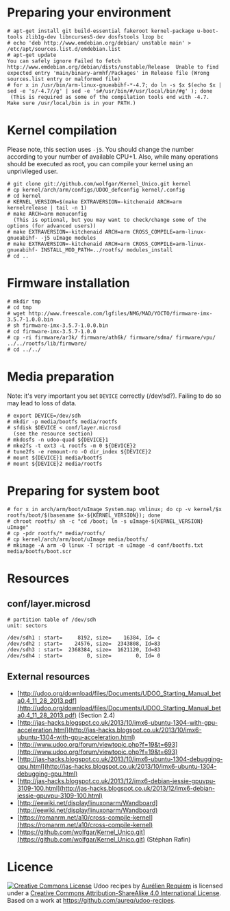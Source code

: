 # Preparing your environment #

    # apt-get install git build-essential fakeroot kernel-package u-boot-tools zlib1g-dev libncurses5-dev dosfstools lzop bc
    # echo 'deb http://www.emdebian.org/debian/ unstable main' > /etc/apt/sources.list.d/emdebian.list
    # apt-get update
    You can safely ignore Failed to fetch http://www.emdebian.org/debian/dists/unstable/Release  Unable to find expected entry 'main/binary-armhf/Packages' in Release file (Wrong sources.list entry or malformed file)
    # for x in /usr/bin/arm-linux-gnueabihf-*-4.7; do ln -s $x $(echo $x | sed -e 's/-4.7//g' | sed -e 's#/usr/bin/#/usr/local/bin/#g' ); done
     (This is required as some of the compilation tools end with -4.7. Make sure /usr/local/bin is in your PATH.)

# Kernel compilation #

Please note, this section uses `-j5`. You should change the number according to your number of available CPU+1.
Also, while many operations should be executed as root, you can compile your kernel using an unprivileged user.

    # git clone git://github.com/wolfgar/Kernel_Unico.git kernel
    # cp kernel/arch/arm/configs/UDOO_defconfig kernel/.config
    # cd kernel
    # KERNEL_VERSION=$(make EXTRAVERSION=-kitchenaid ARCH=arm kernelrelease | tail -n 1)
    # make ARCH=arm menuconfig
      (This is optional, but you may want to check/change some of the options (for advanced users))
    # make EXTRAVERSION=-kitchenaid ARCH=arm CROSS_COMPILE=arm-linux-gnueabihf- -j5 uImage modules
    # make EXTRAVERSION=-kitchenaid ARCH=arm CROSS_COMPILE=arm-linux-gnueabihf- INSTALL_MOD_PATH=../rootfs/ modules_install
    # cd ..

# Firmware installation #

    # mkdir tmp
    # cd tmp
    # wget http://www.freescale.com/lgfiles/NMG/MAD/YOCTO/firmware-imx-3.5.7-1.0.0.bin
    # sh firmware-imx-3.5.7-1.0.0.bin
    # cd firmware-imx-3.5.7-1.0.0
    # cp -ri firmware/ar3k/ firmware/ath6k/ firmware/sdma/ firmware/vpu/ ../../rootfs/lib/firmware/
    # cd ../../

# Media preparation #

Note: it's very important you set `DEVICE` correctly (/dev/sd?). Failing to do so may lead to loss of data.

    # export DEVICE=/dev/sdh
    # mkdir -p media/bootfs media/rootfs
    # sfdisk $DEVICE < conf/layer.microsd
      (see the resource section)
    # mkdosfs -n udoo-quad ${DEVICE}1
    # mke2fs -t ext3 -L rootfs -m 0 ${DEVICE}2
    # tune2fs -e remount-ro -O dir_index ${DEVICE}2
    # mount ${DEVICE}1 media/bootfs
    # mount ${DEVICE}2 media/rootfs

# Preparing for system boot #

    # for x in arch/arm/boot/uImage System.map vmlinux; do cp -v kernel/$x rootfs/boot/$(basename $x-${KERNEL_VERSION}); done
    # chroot rootfs/ sh -c "cd /boot; ln -s uImage-${KERNEL_VERSION} uImage"
    # cp -pdr rootfs/* media/rootfs/
    # cp kernel/arch/arm/boot/uImage media/bootfs/
    # mkimage -A arm -O linux -T script -n uImage -d conf/bootfs.txt media/bootfs/boot.scr

# Resources #

## conf/layer.microsd ##
	# partition table of /dev/sdh
	unit: sectors
	
	/dev/sdh1 : start=     8192, size=    16384, Id= c
	/dev/sdh2 : start=    24576, size=  2343808, Id=83
	/dev/sdh3 : start=  2368384, size=  1621120, Id=83
	/dev/sdh4 : start=        0, size=        0, Id= 0

## External resources ##

- [http://udoo.org/download/files/Documents/UDOO_Starting_Manual_beta0.4_11_28_2013.pdf](http://udoo.org/download/files/Documents/UDOO_Starting_Manual_beta0.4_11_28_2013.pdf) (Section 2.4)
- [http://jas-hacks.blogspot.co.uk/2013/10/imx6-ubuntu-1304-with-gpu-acceleration.html](http://jas-hacks.blogspot.co.uk/2013/10/imx6-ubuntu-1304-with-gpu-acceleration.html)
- [http://www.udoo.org/forum/viewtopic.php?f=19&t=693](http://www.udoo.org/forum/viewtopic.php?f=19&t=693)
- [http://jas-hacks.blogspot.co.uk/2013/10/imx6-ubuntu-1304-debugging-gpu.html](http://jas-hacks.blogspot.co.uk/2013/10/imx6-ubuntu-1304-debugging-gpu.html)
- [http://jas-hacks.blogspot.co.uk/2013/12/imx6-debian-jessie-gpuvpu-3109-100.html](http://jas-hacks.blogspot.co.uk/2013/12/imx6-debian-jessie-gpuvpu-3109-100.html)
- [http://eewiki.net/display/linuxonarm/Wandboard](http://eewiki.net/display/linuxonarm/Wandboard)
- [https://romanrm.net/a10/cross-compile-kernel](https://romanrm.net/a10/cross-compile-kernel)
- [https://github.com/wolfgar/Kernel_Unico.git](https://github.com/wolfgar/Kernel_Unico.git) (Stéphan Rafin)

# Licence #

<a rel="license" href="http://creativecommons.org/licenses/by-sa/4.0/"><img alt="Creative Commons License" style="border-width:0" src="http://i.creativecommons.org/l/by-sa/4.0/88x31.png" /></a> <span xmlns:dct="http://purl.org/dc/terms/" href="http://purl.org/dc/dcmitype/Text" property="dct:title" rel="dct:type">Udoo recipes</span> by <a xmlns:cc="http://creativecommons.org/ns#" href="http://au.linkedin.com/in/aurelienrequiem/" property="cc:attributionName" rel="cc:attributionURL">Aurélien Requiem</a> is licensed under a <a rel="license" href="http://creativecommons.org/licenses/by-sa/4.0/">Creative Commons Attribution-ShareAlike 4.0 International License</a>. Based on a work at <a xmlns:dct="http://purl.org/dc/terms/" href="https://github.com/aureq/udoo-recipes" rel="dct:source">https://github.com/aureq/udoo-recipes</a>.
